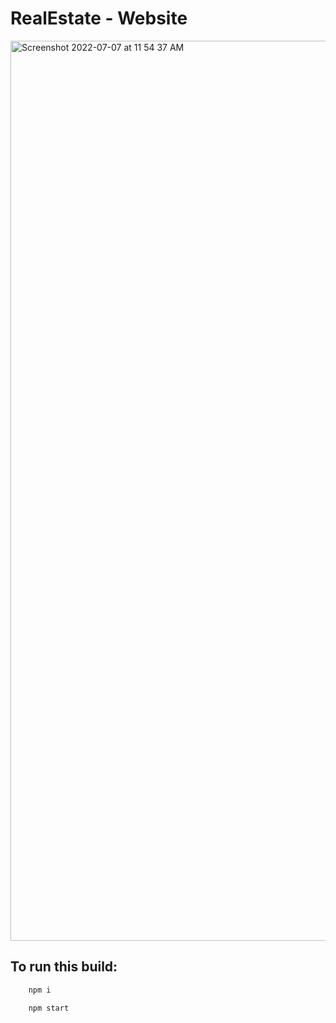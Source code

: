 # RealEstate - Website
<img width="1440" alt="Screenshot 2022-07-07 at 11 54 37 AM" src="https://user-images.githubusercontent.com/52257320/177705969-1ca55833-7dd5-4035-8859-6a21a84717d3.png">

## To run this build:

```bash
    npm i 
```
```bash
    npm start
```
